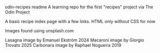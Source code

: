 odin-recipes readme
A learning repo for the first "recipes" project via The Odin Project

A basic recipe index page with a few links. HTML only without CSS for now

Images found using unsplash.com

Lasagna image by Emanuel Ekström 2024
Macaroni image by Giorgio Trovato 2025
Carbonara image by Raphael Nogueira 2019
